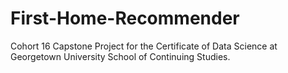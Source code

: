# First-Home-Recommender
Cohort 16 Capstone Project for the Certificate of Data Science at Georgetown University School of Continuing Studies.
